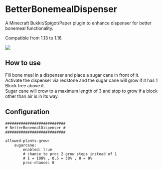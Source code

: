 # BetterBonemealDispenser

A Minecraft Bukkit/Spigot/Paper plugin to enhance dispenser for better bonemeal functionality.

Compatible from 1.13 to 1.16.

![](sugarcane.gif)

## How to use

Fill bone meal in a dispenser and place a sugar cane in front of it.  
Activate the dispenser via redstone and the sugar cane will grow if it has 1 Block free above it.  
Sugar cane will crow to a maximum length of 3 and stop to grow if a block other than air is in its way.

## Configuration

    ###########################
    # BetterBonemealDispenser #
    ###########################

    allowed-plants-grow:
        sugarcane:
            enabled: true
            # chance to proc 2 grow steps instead of 1
            # 1 = 100% , 0.5 = 50% , 0 = 0%
            proc-chance: 0
